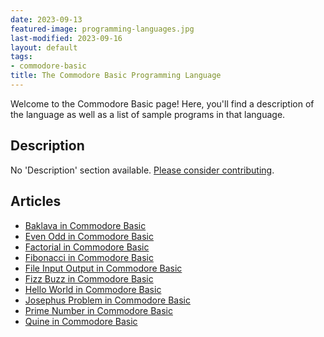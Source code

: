 ```yaml
---
date: 2023-09-13
featured-image: programming-languages.jpg
last-modified: 2023-09-16
layout: default
tags:
- commodore-basic
title: The Commodore Basic Programming Language
---
```


Welcome to the Commodore Basic page! Here, you'll find a description of the language as well as a list of sample programs in that language.

## Description

No 'Description' section available. [Please consider contributing](https://github.com/TheRenegadeCoder/sample-programs-website).

## Articles

- [Baklava in Commodore Basic](https://sampleprograms.io/projects/baklava/commodore-basic)
- [Even Odd in Commodore Basic](https://sampleprograms.io/projects/even-odd/commodore-basic)
- [Factorial in Commodore Basic](https://sampleprograms.io/projects/factorial/commodore-basic)
- [Fibonacci in Commodore Basic](https://sampleprograms.io/projects/fibonacci/commodore-basic)
- [File Input Output in Commodore Basic](https://sampleprograms.io/projects/file-input-output/commodore-basic)
- [Fizz Buzz in Commodore Basic](https://sampleprograms.io/projects/fizz-buzz/commodore-basic)
- [Hello World in Commodore Basic](https://sampleprograms.io/projects/hello-world/commodore-basic)
- [Josephus Problem in Commodore Basic](https://sampleprograms.io/projects/josephus-problem/commodore-basic)
- [Prime Number in Commodore Basic](https://sampleprograms.io/projects/prime-number/commodore-basic)
- [Quine in Commodore Basic](https://sampleprograms.io/projects/quine/commodore-basic)